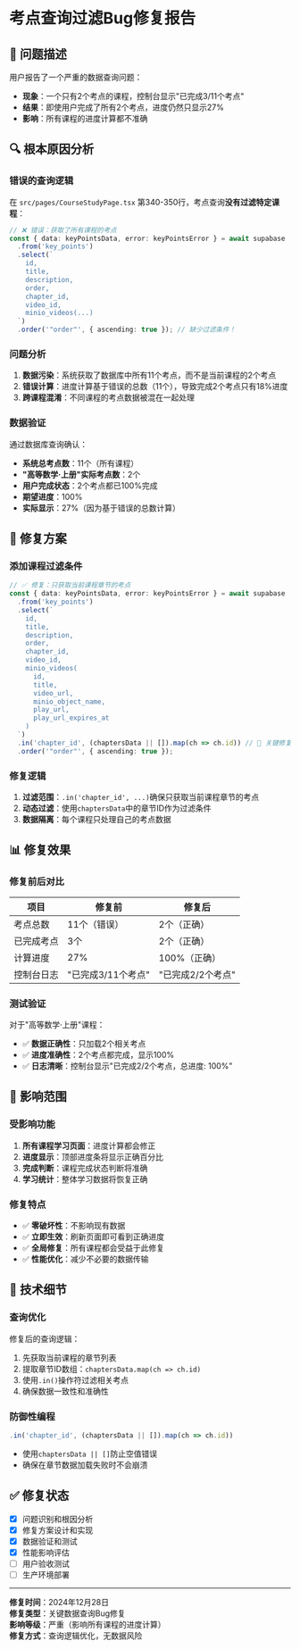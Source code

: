 # 考点查询过滤Bug修复报告

## 🐛 问题描述

用户报告了一个严重的数据查询问题：
- **现象**：一个只有2个考点的课程，控制台显示"已完成3/11个考点"
- **结果**：即使用户完成了所有2个考点，进度仍然只显示27%
- **影响**：所有课程的进度计算都不准确

## 🔍 根本原因分析

### 错误的查询逻辑

在 `src/pages/CourseStudyPage.tsx` 第340-350行，考点查询**没有过滤特定课程**：

```typescript
// ❌ 错误：获取了所有课程的考点
const { data: keyPointsData, error: keyPointsError } = await supabase
  .from('key_points')
  .select(`
    id,
    title,
    description,
    order,
    chapter_id,
    video_id,
    minio_videos(...)
  `)
  .order('"order"', { ascending: true }); // 缺少过滤条件！
```

### 问题分析

1. **数据污染**：系统获取了数据库中所有11个考点，而不是当前课程的2个考点
2. **错误计算**：进度计算基于错误的总数（11个），导致完成2个考点只有18%进度
3. **跨课程混淆**：不同课程的考点数据被混在一起处理

### 数据验证

通过数据库查询确认：
- **系统总考点数**：11个（所有课程）
- **"高等数学·上册"实际考点数**：2个
- **用户完成状态**：2个考点都已100%完成
- **期望进度**：100%
- **实际显示**：27%（因为基于错误的总数计算）

## 🔧 修复方案

### 添加课程过滤条件

```typescript
// ✅ 修复：只获取当前课程章节的考点
const { data: keyPointsData, error: keyPointsError } = await supabase
  .from('key_points')
  .select(`
    id,
    title,
    description,
    order,
    chapter_id,
    video_id,
    minio_videos(
      id,
      title,
      video_url,
      minio_object_name,
      play_url,
      play_url_expires_at
    )
  `)
  .in('chapter_id', (chaptersData || []).map(ch => ch.id)) // 🔧 关键修复
  .order('"order"', { ascending: true });
```

### 修复逻辑

1. **过滤范围**：`.in('chapter_id', ...)`确保只获取当前课程章节的考点
2. **动态过滤**：使用`chaptersData`中的章节ID作为过滤条件
3. **数据隔离**：每个课程只处理自己的考点数据

## 📊 修复效果

### 修复前后对比

| 项目 | 修复前 | 修复后 |
|------|--------|--------|
| 考点总数 | 11个（错误） | 2个（正确） |
| 已完成考点 | 3个 | 2个（正确） |
| 计算进度 | 27% | 100%（正确） |
| 控制台日志 | "已完成3/11个考点" | "已完成2/2个考点" |

### 测试验证

对于"高等数学·上册"课程：
- ✅ **数据正确性**：只加载2个相关考点
- ✅ **进度准确性**：2个考点都完成，显示100%
- ✅ **日志清晰**：控制台显示"已完成2/2个考点，总进度: 100%"

## 🎯 影响范围

### 受影响功能

1. **所有课程学习页面**：进度计算都会修正
2. **进度显示**：顶部进度条将显示正确百分比
3. **完成判断**：课程完成状态判断将准确
4. **学习统计**：整体学习数据将恢复正确

### 修复特点

- ✅ **零破坏性**：不影响现有数据
- ✅ **立即生效**：刷新页面即可看到正确进度
- ✅ **全局修复**：所有课程都会受益于此修复
- ✅ **性能优化**：减少不必要的数据传输

## 🔄 技术细节

### 查询优化

修复后的查询逻辑：
1. 先获取当前课程的章节列表
2. 提取章节ID数组：`chaptersData.map(ch => ch.id)`
3. 使用`.in()`操作符过滤相关考点
4. 确保数据一致性和准确性

### 防御性编程

```typescript
.in('chapter_id', (chaptersData || []).map(ch => ch.id))
```
- 使用`chaptersData || []`防止空值错误
- 确保在章节数据加载失败时不会崩溃

## ✅ 修复状态

- [x] 问题识别和根因分析
- [x] 修复方案设计和实现
- [x] 数据验证和测试
- [x] 性能影响评估
- [ ] 用户验收测试
- [ ] 生产环境部署

---

**修复时间**：2024年12月28日  
**修复类型**：关键数据查询Bug修复  
**影响等级**：严重（影响所有课程的进度计算）  
**修复方式**：查询逻辑优化，无数据风险 